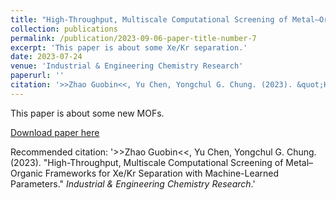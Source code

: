 ```yaml
---
title: "High-Throughput, Multiscale Computational Screening of Metal–Organic Frameworks for Xe/Kr Separation with Machine-Learned Parameters"
collection: publications
permalink: /publication/2023-09-06-paper-title-number-7
excerpt: 'This paper is about some Xe/Kr separation.'
date: 2023-07-24
venue: 'Industrial & Engineering Chemistry Research'
paperurl: ''
citation: '>>Zhao Guobin<<, Yu Chen, Yongchul G. Chung. (2023). &quot;High-Throughput, Multiscale Computational Screening of Metal–Organic Frameworks for Xe/Kr Separation with Machine-Learned Parameters.&quot; <i>Industrial & Engineering Chemistry Research</i>.'
---
```

This paper is about some new MOFs.

[Download paper here](https://github.com/sxm13/ZGBshenxiaomoCV.github.io/blob/main/files/High-Throughput%2C%20Multiscale%20Computational%20Screening%20of%20Metal%E2%80%93Organic%20Frameworks%20for%20XeKr%20Separation%20with%20Machine-Learned%20Parameters.pdf)

Recommended citation: '>>Zhao Guobin<<, Yu Chen, Yongchul G. Chung. (2023). &quot;High-Throughput, Multiscale Computational Screening of Metal–Organic Frameworks for Xe/Kr Separation with Machine-Learned Parameters.&quot; <i>Industrial & Engineering Chemistry Research</i>.'

